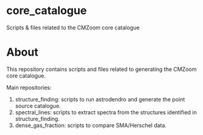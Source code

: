 # core_catalogue
Scripts &amp; files related to the CMZoom core catalogue

About
=====

This repository contains scripts and files related to generating the CMZoom core
catalogue.

Main repositories:

1. structure_finding: scripts to run astrodendro and generate the point source
catalogue.
2. spectral_lines: scripts to extract spectra from the structures identified in
structure_finding.
3. dense_gas_fraction: scripts to compare SMA/Herschel data.
